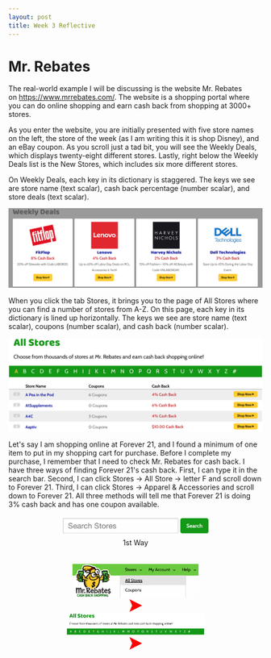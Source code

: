 ```yaml
---
layout: post
title: Week 3 Reflective
---
```


# Mr. Rebates


The real-world example I will be discussing is the website Mr. Rebates on https://www.mrrebates.com/. The website is a shopping portal where you can do online shopping and earn cash back from shopping at 3000+ stores.
<br/>

As you enter the website, you are initially presented with five store names on the left, the store of the week (as I am writing this it is shop Disney), and an eBay coupon. As you scroll just a tad bit, you will see the Weekly Deals, which displays twenty-eight different stores. Lastly, right below the Weekly Deals list is the New Stores, which includes six more different stores.
<br/>

On Weekly Deals, each key in its dictionary is staggered. The keys we see are store name (text scalar), cash back percentage (number scalar), and store deals (text scalar).
<br/>

<p>
    <img src="/weeklydeals.png">
</p>

When you click the tab Stores, it brings you to the page of All Stores where you can find a number of stores from A-Z. On this page, each key in its dictionary is lined up horizontally. The keys we see are store name (text scalar), coupons (number scalar), and cash back (number scalar).
<br/>

<p>
    <img src="/allstores1.png" alt="centered image">
</p>

Let's say I am shopping online at Forever 21, and I found a minimum of one item to put in my shopping cart for purchase. Before I complete my purchase, I remember that I need to check Mr. Rebates for cash back. I have three ways of finding Forever 21's cash back. First, I can type it in the search bar. Second, I can click Stores -> All Store -> letter F and scroll down to Forever 21. Third, I can click Stores -> Apparel & Accessories and scroll down to Forever 21. All three methods will tell me that Forever 21 is doing 3% cash back and has one coupon available.
<br/>

<figure>
    <center><img src="/searchbar.png" alt="centered image" width="300" length="100">
         <figcaption> 1st Way </figcaption>
    <br/>
    <br/>
<div class="row">
    <div class="column">
        <img src="/allstores2.png" width="250" length="150">
    </div>
    <div class="column">  
        <img src="/arrow.png" width="25" length="25">
    </div>
    <div class="column">  
        <img src="/letterF.png" width="275" length="175">
    </div>
    <div class="column"> 
        <img src="/arrow.png" width="25" length="25">
    </div>
</div>

   
   

